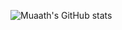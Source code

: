 ![Muaath's GitHub stats](https://github-readme-stats.vercel.app/api?username=Muaath5&count_private=true&show_icons=true&theme=merko)